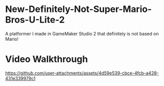# New-Definitely-Not-Super-Mario-Bros-U-Lite-2
 A platformer I made in GameMaker Studio 2 that definitely is not based on Mario!


# Video Walkthrough
https://github.com/user-attachments/assets/4d59e539-cbce-4fcb-a428-431e339979c1

